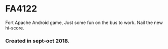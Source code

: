 # FA4122
Fort Apache Android game, Just some fun on the bus to work. Nail the new hi-score.

### Created in sept-oct 2018.
